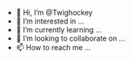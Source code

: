 - 👋 Hi, I’m @Twighockey
- 👀 I’m interested in ...
- 🌱 I’m currently learning ...
- 💞️ I’m looking to collaborate on ...
- 📫 How to reach me ...

<!---
Twighockey/Twighockey is a ✨ special ✨ repository because its `README.md` (this file) appears on your GitHub profile.
You can click the Preview link to take a look at your changes.
--->
